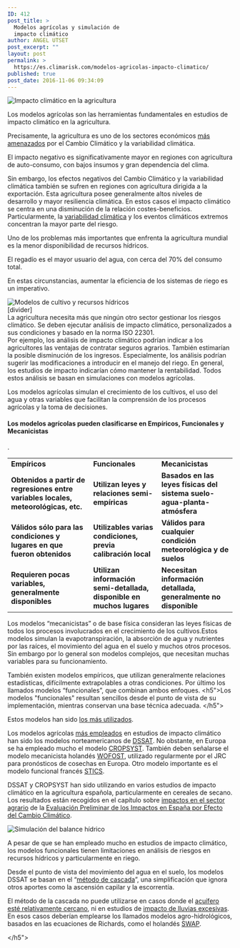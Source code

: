 ```yaml
---
ID: 412
post_title: >
  Modelos agrícolas y simulación de
  impacto climático
author: ANGEL UTSET
post_excerpt: ""
layout: post
permalink: >
  https://es.climarisk.com/modelos-agricolas-impacto-climatico/
published: true
post_date: 2016-11-06 09:34:09
---
```

<div class="row">
<div class="col-md-6">
<img class="img-responsive img-rounded" src="https://es.climarisk.com/wp-content/uploads/2016/12/DSCN2324.jpg" alt="Impacto climático en la agricultura" title="Impacto climático en la agricultura"></div>
<div class="·col-md-6">

Los modelos agrícolas son las herramientas fundamentales en estudios de impacto climático en la agricultura.

Precisamente, la agricultura es uno de los sectores económicos <a title="Según el último informe del IPCC" href="https://www.ipcc.ch/pdf/assessment-report/ar4/wg3/ar4-wg3-chapter8.pdf" target="_blank" rel="noopener noreferrer">más amenazados</a> por el Cambio Climático y la variabilidad climática.
<!--more-->
El impacto negativo es significativamente mayor en regiones con agricultura de auto-consumo, con bajos insumos y gran dependencia del clima.

</div>
</div>
Sin embargo, los efectos negativos del Cambio Climático y la variabilidad climática también se sufren en regiones con agricultura dirigida a la exportación. Esta agricultura posee generalmente altos niveles de desarrollo y mayor resiliencia climática. En estos casos el impacto climático se centra en una disminución de la relación costes-beneficios. Particularmente, la <a href="https://es.climarisk.com/variabilidad-climatica/">variabilidad climática</a> y los eventos climáticos extremos concentran la mayor parte del riesgo.
<div class="row">
<div class="col-md-6">

Uno de los problemas más importantes que enfrenta la agricultura mundial es la menor disponibilidad de recursos hídricos.

El regadío es el mayor usuario del agua, con cerca del 70% del consumo total.

En estas circunstancias, aumentar la eficiencia de los sistemas de riego es un imperativo.

</div>
<div class="col-md-6">
<img class="img-responsive img-rounded" src="https://es.climarisk.com/wp-content/uploads/2016/11/IMG_8222.jpg" alt="Modelos de cultivo y recursos hídricos" title="Modelos de cultivo y recursos hídricos"></div>
</div>
[divider]
<div class="framed-box">La agricultura necesita más que ningún otro sector gestionar los riesgos climático. Se deben ejecutar análisis de impacto climático, personalizados a sus condiciones y basado en la norma ISO 22301.</div>
Por ejemplo, los análisis de impacto climático podrían indicar a los agricultores las ventajas de contratar seguros agrarios. También estimarían la posible disminución de los ingresos. Especialmente, los análisis podrían sugerir las modificaciones a introducir en el manejo del riego. En general, los estudios de impacto indicarían cómo mantener la rentabilidad. Todos estos análisis se basan en simulaciones con modelos agrícolas.

Los modelos agrícolas simulan el crecimiento de los cultivos, el uso del agua y otras variables que facilitan la comprensión de los procesos agrícolas y la toma de decisiones.
<h4>Los modelos agrícolas pueden clasificarse en Empíricos, Funcionales y Mecanicistas</h4>
.
<table>
<tbody>
<tr>
<td><b>Empíricos</b></td>
<td><b>Funcionales</b></td>
<td><b>Mecanicistas</b></td>
</tr>
<tr>
<td><b>Obtenidos a partir de regresiones entre variables locales, meteorológicas, etc.</b></td>
<td><b>Utilizan leyes y relaciones </b><b>semi</b><b>-empíricas</b></td>
<td><b>Basados en las leyes físicas del sistema suelo-agua-planta-atmósfera</b></td>
</tr>
<tr>
<td><b>Válidos sólo para las condiciones y lugares en que fueron obtenidos</b></td>
<td><b>Utilizables varias condiciones, previa calibración local</b></td>
<td><b>Válidos para cualquier condición meteorológica y de suelos</b></td>
</tr>
<tr>
<td><b>Requieren pocas variables, generalmente disponibles</b></td>
<td><b>Utilizan información semi-detallada, disponible en muchos lugares</b></td>
<td><b>Necesitan información detallada, generalmente no disponible</b></td>
</tr>
</tbody>
</table>
<h5">Los modelos “mecanicistas” o de base física consideran las leyes físicas de todos los procesos involucrados en el crecimiento de los cultivos.Estos modelos simulan la evapotranspiración, la absorción de agua y nutrientes por las raíces, el movimiento del agua en el suelo y muchos otros procesos. Sin embargo por lo general son modelos complejos, que necesitan muchas variables para su funcionamiento.

También existen modelos empíricos, que utilizan generalmente relaciones estadísticas, difícilmente extrapolables a otras condiciones. Por último los llamados modelos “funcionales”, que combinan ambos enfoques.
<h5">Los modelos "funcionales" resultan sencillos desde el punto de vista de su implementación, mientras conservan una base técnica adecuada.
</h5">

Estos modelos han sido <a title="Según Utset (2009)" href="https://www.novapublishers.com/catalog/product_info.php?products_id=9080" target="_blank" rel="noopener noreferrer">los más utilizados</a>.

Los modelos agrícolas <a title="Según Tubiello y Ewert (2002)" href="https://www.sciencedirect.com/science/article/pii/S1161030102000977" target="_blank" rel="noopener noreferrer">más empleados</a> en estudios de impacto climático han sido los modelos norteamericanos de <a href="https://dssat.net/" target="_blank" rel="noopener noreferrer">DSSAT</a>. No obstante, en Europa se ha empleado mucho el modelo <a href="https://modeling.bsyse.wsu.edu/CS_Suite/CropSyst/index.html" target="_blank" rel="noopener noreferrer">CROPSYST</a>. También deben señalarse el modelo mecanicista holandés <a href="https://www.wur.nl/en/Expertise-Services/Research-Institutes/Environmental-Research/Facilities-Products/Software-and-models/WOFOST.htm" target="_blank" rel="noopener noreferrer">WOFOST</a>, utilizado regularmente por el JRC para pronósticos de cosechas en Europa. Otro modelo importante es el modelo funcional francés <a href="https://www6.paca.inra.fr/stics/" target="_blank" rel="noopener noreferrer">STICS</a>.

DSSAT y CROPSYST han sido utilizando en varios estudios de impacto climático en la agricultura española, particularmente en cereales de secano. Los resultados están recogidos en el capítulo sobre <a title="Ver Mínguesz et al. (2006)" href="https://www.mapama.gob.es/es/cambio-climatico/temas/impactos-vulnerabilidad-y-adaptacion/10_sector_agrario_2_tcm7-12427.pdf" target="_blank" rel="noopener noreferrer">impactos en el sector agrario</a> de la <a href="https://www.mapama.gob.es/es/cambio-climatico/temas/impactos-vulnerabilidad-y-adaptacion/plan-nacional-adaptacion-cambio-climatico/evaluacion-preliminar-de-los-impactos-en-espana-del-cambio-climatico/eval_impactos.aspx" target="_blank" rel="noopener noreferrer">Evaluación Preliminar de los Impactos en España por Efecto del Cambio Climático</a>.
<div class="row">
<div class="col-md-6">
<img class="img-responsive img-rounded" title="Simulación del balance hídrico" src="https://es.climarisk.com/wp-content/uploads/2016/11/balance-hidrico.png" alt="Simulación del balance hídrico"></div>
<div class="col-md-6">

A pesar de que se han empleado mucho en estudios de impacto climático, los modelos funcionales tienen limitaciones en análisis de riesgos en recursos hídricos y particularmente en riego.

Desde el punto de vista del movimiento del agua en el suelo, los modelos DSSAT se basan en el “<a title="Según Ritchie (1998)" href="https://www.researchgate.net/publication/222005349_DSSAT_cropping_system_model" target="_blank" rel="noopener noreferrer">método de cascada</a>”, una simplificación que ignora otros aportes como la ascensión capilar y la escorrentía.

</div>
</div>
El método de la cascada no puede utilizarse en casos donde el <a title="Según Utset et al. (2006)" href="https://www.sciencedirect.com/science/article/pii/S0378377406001004" target="_blank" rel="noopener noreferrer">acuífero esté relativamente cercano</a>, ni en estudios de <a title="Según Rosenzweig et al. (2002)" href="https://www.sciencedirect.com/science/article/pii/S0959378002000080" target="_blank" rel="noopener noreferrer">impacto de lluvias excesivas</a>. En esos casos deberían emplearse los llamados modelos agro-hidrológicos, basados en las ecuaciones de Richards, como el holandés <a href="https://www.swap.alterra.nl" target="_blank" rel="noopener noreferrer">SWAP</a>.

</h5">
